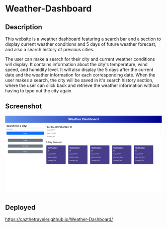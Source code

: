 # Weather-Dashboard

## Description

This website is a weather dashboard featuring a search bar and a section to display current weather conditions and 5 days of future
weather forecast, and also a search history of previous cities.

The user can make a search for their city and current weather conditions will display. It contains information about the city's
temperature, wind speed, and humidity level. It will also display the 5 days after the current date and the weather information for
each corresponding date.
When the user makes a search, the city will be saved in it's search history section, where the user can click back and retrieve the
weather information without having to type out the city again.

## Screenshot

![screenshot of weather dashboard](./assets/images/screenshot.png "screenshot")

## Deployed

https://cazthetraveler.github.io/Weather-Dashboard/